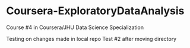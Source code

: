 # Coursera-ExploratoryDataAnalysis
Course #4 in Coursera/JHU Data Science Specialization

Testing on changes made in local repo
Test #2 after moving directory
